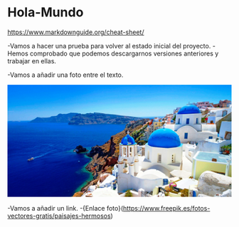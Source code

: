 # Hola-Mundo
https://www.markdownguide.org/cheat-sheet/

-Vamos a hacer una prueba para volver al estado inicial del proyecto.
  -Hemos comprobado que podemos descargarnos versiones anteriores y trabajar en ellas.

-Vamos a añadir una foto entre el texto.

  ![Paisaje](Foto2.jpg)

-Vamos a añadir un link.
  -{Enlace foto}(https://www.freepik.es/fotos-vectores-gratis/paisajes-hermosos)
